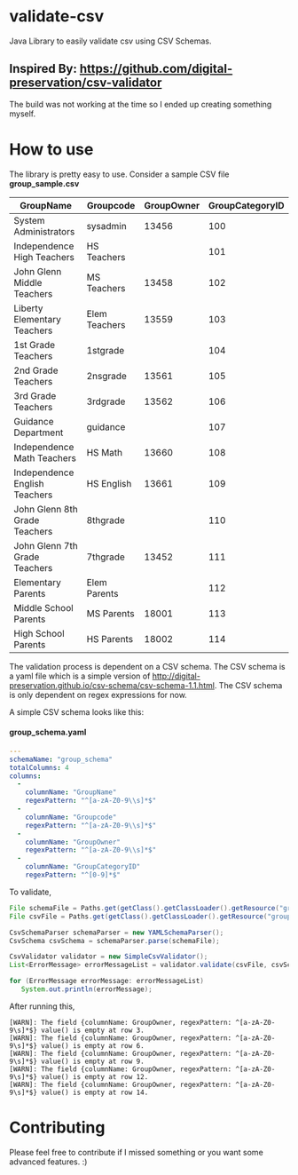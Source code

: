 # validate-csv
Java Library to easily validate csv using CSV Schemas.

## Inspired By: https://github.com/digital-preservation/csv-validator
The build was not working at the time so I ended up creating something myself.

# How to use
The library is pretty easy to use. Consider a sample CSV file **group_sample.csv**

|GroupName|Groupcode                    |GroupOwner|GroupCategoryID                              |
|---------|-----------------------------|----------|---------------------------------------------|
|System Administrators|sysadmin                     |13456     |100                                          |
|Independence High Teachers|HS Teachers                  |          |101                                          |
|John Glenn Middle Teachers|MS Teachers                  |13458     |102                                          |
|Liberty Elementary Teachers|Elem Teachers                |13559     |103                                          |
|1st Grade Teachers|1stgrade                     |          |104                                          |
|2nd Grade Teachers|2nsgrade                     |13561     |105                                          |
|3rd Grade Teachers|3rdgrade                     |13562     |106                                          |
|Guidance Department|guidance                     |          |107                                          |
|Independence Math Teachers|HS Math                      |13660     |108                                          |
|Independence English Teachers|HS English                   |13661     |109                                          |
|John Glenn 8th Grade Teachers|8thgrade                     |          |110                                          |
|John Glenn 7th Grade Teachers|7thgrade                     |13452     |111                                          |
|Elementary Parents|Elem Parents                 |          |112                                          |
|Middle School Parents|MS Parents                   |18001     |113                                          |
|High School Parents|HS Parents                   |18002     |114                                          |


The validation process is dependent on a CSV schema. The CSV schema is a yaml file which is a simple version of http://digital-preservation.github.io/csv-schema/csv-schema-1.1.html.
The CSV schema is only dependent on regex expressions for now.

A simple CSV schema looks like this:


#### group_schema.yaml
```yaml
---
schemaName: "group_schema"
totalColumns: 4
columns:
  -
    columnName: "GroupName"
    regexPattern: "^[a-zA-Z0-9\\s]*$"
  -
    columnName: "Groupcode"
    regexPattern: "^[a-zA-Z0-9\\s]*$"
  -
    columnName: "GroupOwner"
    regexPattern: "^[a-zA-Z0-9\\s]*$"
  -
    columnName: "GroupCategoryID"
    regexPattern: "^[0-9]*$"
 ```

 To validate,


 ```java
File schemaFile = Paths.get(getClass().getClassLoader().getResource("group_schema.yaml").toURI()).toFile();
File csvFile = Paths.get(getClass().getClassLoader().getResource("group_sample.csv").toURI()).toFile();

CsvSchemaParser schemaParser = new YAMLSchemaParser();
CsvSchema csvSchema = schemaParser.parse(schemaFile);

CsvValidator validator = new SimpleCsvValidator();
List<ErrorMessage> errorMessageList = validator.validate(csvFile, csvSchema);

for (ErrorMessage errorMessage: errorMessageList)
    System.out.println(errorMessage);
```

After running this,

```
[WARN]: The field {columnName: GroupOwner, regexPattern: ^[a-zA-Z0-9\s]*$} value() is empty at row 3.
[WARN]: The field {columnName: GroupOwner, regexPattern: ^[a-zA-Z0-9\s]*$} value() is empty at row 6.
[WARN]: The field {columnName: GroupOwner, regexPattern: ^[a-zA-Z0-9\s]*$} value() is empty at row 9.
[WARN]: The field {columnName: GroupOwner, regexPattern: ^[a-zA-Z0-9\s]*$} value() is empty at row 12.
[WARN]: The field {columnName: GroupOwner, regexPattern: ^[a-zA-Z0-9\s]*$} value() is empty at row 14.
```



# Contributing
Please feel free to contribute if I missed something or you want some advanced features. :)